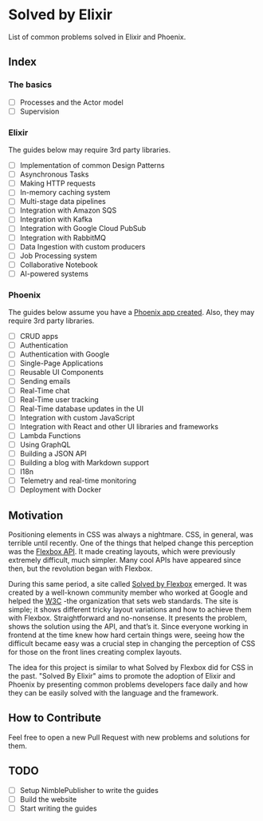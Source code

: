 # Solved by Elixir

List of common problems solved in Elixir and Phoenix.

## Index

### The basics

* [ ] Processes and the Actor model
* [ ] Supervision

### Elixir

The guides below may require 3rd party libraries.

* [ ] Implementation of common Design Patterns
* [ ] Asynchronous Tasks
* [ ] Making HTTP requests
* [ ] In-memory caching system
* [ ] Multi-stage data pipelines
* [ ] Integration with Amazon SQS
* [ ] Integration with Kafka
* [ ] Integration with Google Cloud PubSub
* [ ] Integration with RabbitMQ
* [ ] Data Ingestion with custom producers
* [ ] Job Processing system
* [ ] Collaborative Notebook
* [ ] AI-powered systems

### Phoenix

The guides below assume you have a [Phoenix app created](). Also, they may require 3rd party libraries.

* [ ] CRUD apps
* [ ] Authentication
* [ ] Authentication with Google
* [ ] Single-Page Applications
* [ ] Reusable UI Components
* [ ] Sending emails
* [ ] Real-Time chat
* [ ] Real-Time user tracking
* [ ] Real-Time database updates in the UI
* [ ] Integration with custom JavaScript
* [ ] Integration with React and other UI libraries and frameworks
* [ ] Lambda Functions
* [ ] Using GraphQL
* [ ] Building a JSON API
* [ ] Building a blog with Markdown support
* [ ] I18n
* [ ] Telemetry and real-time monitoring
* [ ] Deployment with Docker

## Motivation

Positioning elements in CSS was always a nightmare. CSS, in general, was terrible until recently. One of the things that helped change this perception was the [Flexbox API](https://developer.mozilla.org/en-US/docs/Learn/CSS/CSS_layout/Flexbox). It made creating layouts, which were previously extremely difficult, much simpler. Many cool APIs have appeared since then, but the revolution began with Flexbox.

During this same period, a site called [Solved by Flexbox](https://philipwalton.github.io/solved-by-flexbox/) emerged. It was created by a well-known community member who worked at Google and helped the [W3C](https://www.w3.org/) -the organization that sets web standards. The site is simple; it shows different tricky layout variations and how to achieve them with Flexbox. Straightforward and no-nonsense. It presents the problem, shows the solution using the API, and that’s it. Since everyone working in frontend at the time knew how hard certain things were, seeing how the difficult became easy was a crucial step in changing the perception of CSS for those on the front lines creating complex layouts.

The idea for this project is similar to what Solved by Flexbox did for CSS in the past. "Solved By Elixir" aims to promote the adoption of Elixir and Phoenix by presenting common problems developers face daily and how they can be easily solved with the language and the framework.

## How to Contribute

Feel free to open a new Pull Request with new problems and solutions for them.

## TODO

* [ ] Setup NimblePublisher to write the guides
* [ ] Build the website
* [ ] Start writing the guides

